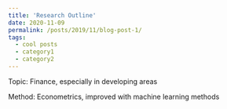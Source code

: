 ```yaml
---
title: 'Research Outline'
date: 2020-11-09
permalink: /posts/2019/11/blog-post-1/
tags:
  - cool posts
  - category1
  - category2
---
```


Topic:
Finance, especially in developing areas

Method:
Econometrics, improved with machine learning methods
